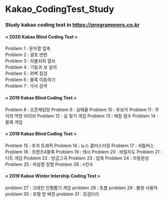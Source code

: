 # Kakao_CodingTest_Study   
   
### Study kakao coding test in https://programmers.co.kr   
   
   
#### < 2020 Kakao Blind Coding Test >   
   Problem 1 : 문자열 압축   
   Problem 2 : 괄호 변환   
   Problem 3 : 자물쇠와 열쇠   
   Problem 4 : 기둥과 보 설치   
   Problem 5 : 외벽 점검   
   Problem 6 : 블록 이동하기   
   Problem 7 : 가사 검색   
   
#### < 2019 Kakao Blind Coding Test >   
   Problem 8 : 오픈채팅방
   Problem 9 : 실패율
   Problem 10 : 후보키
   Problem 11 : 무지의 먹방 라이브
   Problem 12 : 길 찾기 게임
   Problem 13 : 매칭 점수
   Problem 14 : 블록 게임
   
#### < 2019 Kakao Blind Coding Test >   
   Problem 15 : 추석 트래픽
   Problem 16 : 뉴스 클러스터링
   Problem 17 : 셔틀버스
   Problem 18 : 프렌즈4블록
   Problem 19 : 캐시
   Problem 20 : 비밀지도
   Problem 21 : 다트 게임
   Problem 22 : 방금그곡
   Problem 23 : 압축
   Problem 24 : 자동완성
   Problem 25 : 파일명 정렬
   Problem 26 : n진수 
   
#### < 2019 Kakao Winter Intership Coding Test >   
   problem 27 : 크레인 인형뽑기 게임
   problem 28 : 튜플
   problem 29 : 불량 사용자
   problem 30 : 호텔 방 배정
   problem 31 : 징검다리 
